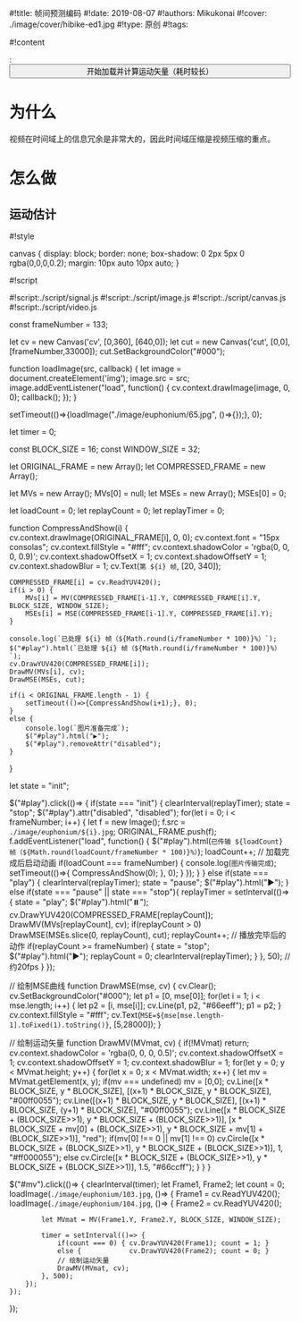 
#!title:    帧间预测编码
#!date:     2019-08-07
#!authors:  Mikukonai
#!cover:    ./image/cover/hibike-ed1.jpg
#!type:     原创
#!tags:     

#!content

: <button id="play" class="MikumarkButton" style="width: 100%;">开始加载并计算运动矢量（耗时较长）</button>

<!-- : <button id="mv" class="MikumarkButton" style="width: 100%;">绘制运动矢量</button> -->

<canvas id="cv" style="width:640px;height:360px;" width="640" height="360"></canvas>

<canvas id="cut" style="width:640px;height:160px;" width="640" height="160"></canvas>

# 为什么

视频在时间域上的信息冗余是非常大的，因此时间域压缩是视频压缩的重点。

# 怎么做

## 运动估计

#!style

canvas {
    display: block;
    border: none;
    box-shadow: 0 2px 5px 0 rgba(0,0,0,0.2);
    margin: 10px auto 10px auto;
}

#!script

#!script:./script/signal.js
#!script:./script/image.js
#!script:./script/canvas.js
#!script:./script/video.js

const frameNumber = 133;

let cv = new Canvas('cv', [0,360], [640,0]);
let cut = new Canvas('cut', [0,0], [frameNumber,33000]);
cut.SetBackgroundColor("#000");

function loadImage(src, callback) {
    let image = document.createElement('img');
    image.src = src;
    image.addEventListener("load", function() {
        cv.context.drawImage(image, 0, 0);
        callback();
    });
}

setTimeout(()=>{loadImage("./image/euphonium/65.jpg", ()=>{});}, 0);

let timer = 0;

const BLOCK_SIZE = 16;
const WINDOW_SIZE = 32;

let ORIGINAL_FRAME = new Array();
let COMPRESSED_FRAME = new Array();

let MVs = new Array();
MVs[0] = null;
let MSEs = new Array();
MSEs[0] = 0;

let loadCount = 0;
let replayCount = 0;
let replayTimer = 0;

function CompressAndShow(i) {
    cv.context.drawImage(ORIGINAL_FRAME[i], 0, 0);
    cv.context.font = "15px consolas";
    cv.context.fillStyle = "#fff";
    cv.context.shadowColor = 'rgba(0, 0, 0, 0.9)';
    cv.context.shadowOffsetX = 1;
    cv.context.shadowOffsetY = 1;
    cv.context.shadowBlur = 1;
    cv.Text(`第 ${i} 帧`, [20, 340]);

    COMPRESSED_FRAME[i] = cv.ReadYUV420();
    if(i > 0) {
        MVs[i] = MV(COMPRESSED_FRAME[i-1].Y, COMPRESSED_FRAME[i].Y, BLOCK_SIZE, WINDOW_SIZE);
        MSEs[i] = MSE(COMPRESSED_FRAME[i-1].Y, COMPRESSED_FRAME[i].Y);
    }

    console.log(`已处理 ${i} 帧（${Math.round(i/frameNumber * 100)}%）`);
    $("#play").html(`已处理 ${i} 帧（${Math.round(i/frameNumber * 100)}%）`);
    cv.DrawYUV420(COMPRESSED_FRAME[i]);
    DrawMV(MVs[i], cv);
    DrawMSE(MSEs, cut);

    if(i < ORIGINAL_FRAME.length - 1) {
        setTimeout(()=>{CompressAndShow(i+1);}, 0);
    }
    else {
        console.log(`图片准备完成`);
        $("#play").html("▶️");
        $("#play").removeAttr("disabled");
    }
}


let state = "init";

$("#play").click(()=> {
    if(state === "init") {
        clearInterval(replayTimer);
        state = "stop";
        $("#play").attr("disabled", "disabled");
        for(let i = 0; i < frameNumber; i++) {
            let f = new Image();
            f.src = `./image/euphonium/${i}.jpg`;
            ORIGINAL_FRAME.push(f);
            f.addEventListener("load", function() {
                $("#play").html(`已传输 ${loadCount} 帧（${Math.round(loadCount/frameNumber * 100)}%）`);
                loadCount++;
                // 加载完成后启动动画
                if(loadCount === frameNumber) {
                    console.log(`图片传输完成`);
                    setTimeout(()=>{
                        CompressAndShow(0);
                    }, 0);
                }
            });
        }
    }
    else if(state === "play") {
        clearInterval(replayTimer);
        state = "pause";
        $("#play").html("▶️");
    }
    else if(state === "pause" || state === "stop"){
        replayTimer = setInterval(()=> {
            state = "play";
            $("#play").html("⏸️");
            cv.DrawYUV420(COMPRESSED_FRAME[replayCount]);
            DrawMV(MVs[replayCount], cv);
            if(replayCount > 0) DrawMSE(MSEs.slice(0, replayCount), cut);
            replayCount++;
            // 播放完毕后的动作
            if(replayCount >= frameNumber) {
                state = "stop";
                $("#play").html("▶️");
                replayCount = 0;
                clearInterval(replayTimer);
            }
        }, 50); // 约20fps
    }
});

// 绘制MSE曲线
function DrawMSE(mse, cv) {
    cv.Clear();
    cv.SetBackgroundColor("#000");
    let p1 = [0, mse[0]];
    for(let i = 1; i < mse.length; i++) {
        let p2 = [i, mse[i]];
        cv.Line(p1, p2, "#66eeff");
        p1 = p2;
    }
    cv.context.fillStyle = "#fff";
    cv.Text(`MSE=${mse[mse.length-1].toFixed(1).toString()}`, [5,28000]);
}

// 绘制运动矢量
function DrawMV(MVmat, cv) {
    if(!MVmat) return;
    cv.context.shadowColor = 'rgba(0, 0, 0, 0.5)';
    cv.context.shadowOffsetX = 1;
    cv.context.shadowOffsetY = 1;
    cv.context.shadowBlur = 1;
    for(let y = 0; y < MVmat.height; y++) {
        for(let x = 0; x < MVmat.width; x++) {
            let mv = MVmat.getElement(x, y);
            if(mv === undefined) mv = [0,0];
            cv.Line([x * BLOCK_SIZE, y * BLOCK_SIZE],
                    [(x+1) * BLOCK_SIZE, y * BLOCK_SIZE], "#00ff0055");
            cv.Line([(x+1) * BLOCK_SIZE, y * BLOCK_SIZE],
                    [(x+1) * BLOCK_SIZE, (y+1) * BLOCK_SIZE], "#00ff0055");
            cv.Line([x * BLOCK_SIZE + (BLOCK_SIZE>>1), y * BLOCK_SIZE + (BLOCK_SIZE>>1)],
                    [x * BLOCK_SIZE + mv[0] + (BLOCK_SIZE>>1), y * BLOCK_SIZE + mv[1] + (BLOCK_SIZE>>1)], "red");
            if(mv[0] !== 0 || mv[1] !== 0)
                cv.Circle([x * BLOCK_SIZE + (BLOCK_SIZE>>1), y * BLOCK_SIZE + (BLOCK_SIZE>>1)], 1, "#ff000055");
            else
                cv.Circle([x * BLOCK_SIZE + (BLOCK_SIZE>>1), y * BLOCK_SIZE + (BLOCK_SIZE>>1)], 1.5, "#66ccff");
        }
    }
}

$("#mv").click(()=> {
    clearInterval(timer);
    let Frame1, Frame2;
    let count = 0;
    loadImage(`./image/euphonium/103.jpg`, ()=> {
        Frame1 = cv.ReadYUV420();
        loadImage(`./image/euphonium/104.jpg`, ()=> {
            Frame2 = cv.ReadYUV420();

            let MVmat = MV(Frame1.Y, Frame2.Y, BLOCK_SIZE, WINDOW_SIZE);

            timer = setInterval(()=> {
                if(count === 0) { cv.DrawYUV420(Frame1); count = 1; }
                else {            cv.DrawYUV420(Frame2); count = 0; }
                // 绘制运动矢量
                DrawMV(MVmat, cv);
            }, 500);
        });
    });
});

